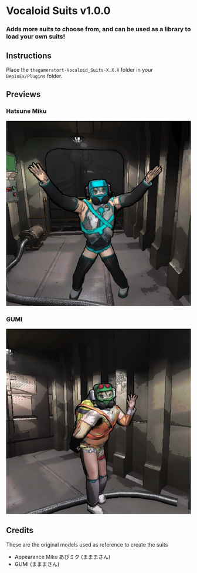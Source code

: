 # Vocaloid Suits v1.0.0
### Adds more suits to choose from, and can be used as a library to load your own suits!

## Instructions
Place the ```thegameratort-Vocaloid_Suits-X.X.X``` folder in your ```BepInEx/Plugins``` folder.

## Previews
### Hatsune Miku
![Hatsune Miku](https://raw.githubusercontent.com/TheGameratorT/Lethal-Company-Vocaloid-Suits/main/preview/hatsune_miku.jpg)

### GUMI
![GUMI](https://raw.githubusercontent.com/TheGameratorT/Lethal-Company-Vocaloid-Suits/main/preview/gumi.jpg)

## Credits
These are the original models used as reference to create the suits
- Appearance Miku あぴミク (まままさん)
- GUMI (まままさん)
